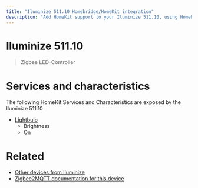 ```yaml
---
title: "Iluminize 511.10 Homebridge/HomeKit integration"
description: "Add HomeKit support to your Iluminize 511.10, using Homebridge, Zigbee2MQTT and homebridge-z2m."
---
```

<!---
This file has been GENERATED using src/docgen/docgen.ts
DO NOT EDIT THIS FILE MANUALLY!
-->
# Iluminize 511.10
> Zigbee LED-Controller 


# Services and characteristics
The following HomeKit Services and Characteristics are exposed by
the Iluminize 511.10

* [Lightbulb](../../light.md)
  * Brightness
  * On


# Related
* [Other devices from Iluminize](../index.md#iluminize)
* [Zigbee2MQTT documentation for this device](https://www.zigbee2mqtt.io/devices/511.10.html)